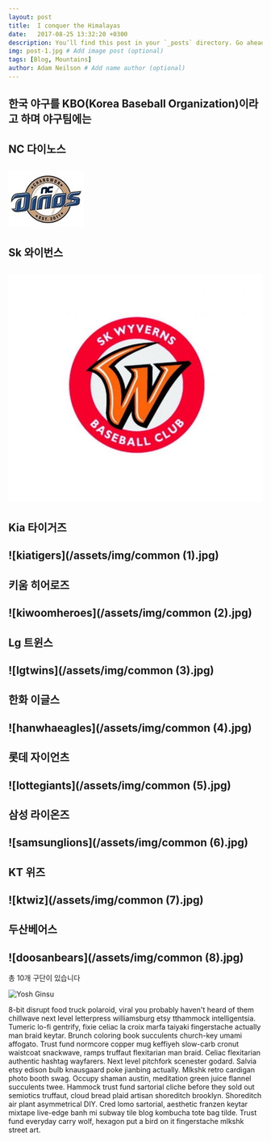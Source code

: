 ```yaml
---
layout: post
title:  I conquer the Himalayas
date:   2017-08-25 13:32:20 +0300
description: You’ll find this post in your `_posts` directory. Go ahead and edit it and re-build the site to see your changes. # Add post description (optional)
img: post-1.jpg # Add image post (optional)
tags: [Blog, Mountains]
author: Adam Neilson # Add name author (optional)
---
```

한국 야구를 KBO(Korea Baseball Organization)이라고 하며 야구팀에는 
---
NC 다이노스
---
![ncdinos](/assets/img/common.jpg)
---
Sk 와이번스
---
![Skwyverns](/assets/img/782686_360081_1552_59_20131112003541.jpg)
---
Kia 타이거즈
---
![kiatigers](/assets/img/common (1).jpg)
---
키움 히어로즈
---
![kiwoomheroes](/assets/img/common (2).jpg)
---
Lg 트윈스
---
![lgtwins](/assets/img/common (3).jpg)
---
한화 이글스
---
![hanwhaeagles](/assets/img/common (4).jpg)
---
롯데 자이언츠
---
![lottegiants](/assets/img/common (5).jpg)
---
삼성 라이온즈
---
![samsunglions](/assets/img/common (6).jpg)
---
KT 위즈
---
![ktwiz](/assets/img/common (7).jpg)
---
두산베어스
---
![doosanbears](/assets/img/common (8).jpg)
---
총 10개 구단이 있습니다

![Yosh Ginsu]({{site.baseurl}}/assets/img/yosh-ginsu.jpg)

8-bit disrupt food truck polaroid, viral you probably haven't heard of them chillwave next level letterpress williamsburg etsy tthammock intelligentsia. Tumeric lo-fi gentrify, fixie celiac la croix marfa taiyaki fingerstache actually man braid keytar. Brunch coloring book succulents church-key umami affogato. Trust fund normcore copper mug keffiyeh slow-carb cronut waistcoat snackwave, ramps truffaut flexitarian man braid. Celiac flexitarian authentic hashtag wayfarers. Next level pitchfork scenester godard. Salvia etsy edison bulb knausgaard poke jianbing actually. Mlkshk retro cardigan photo booth swag. Occupy shaman austin, meditation green juice flannel succulents twee. Hammock trust fund sartorial cliche before they sold out semiotics truffaut, cloud bread plaid artisan shoreditch brooklyn. Shoreditch air plant asymmetrical DIY. Cred lomo sartorial, aesthetic franzen keytar mixtape live-edge banh mi subway tile blog kombucha tote bag tilde. Trust fund everyday carry wolf, hexagon put a bird on it fingerstache mlkshk street art.
